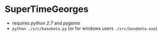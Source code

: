 # SuperTimeGeorges
- requires *python 2.7* and *pygame*
- `python ./src/basebeta.py` (or for windows users `./src/basebeta.exe`)
